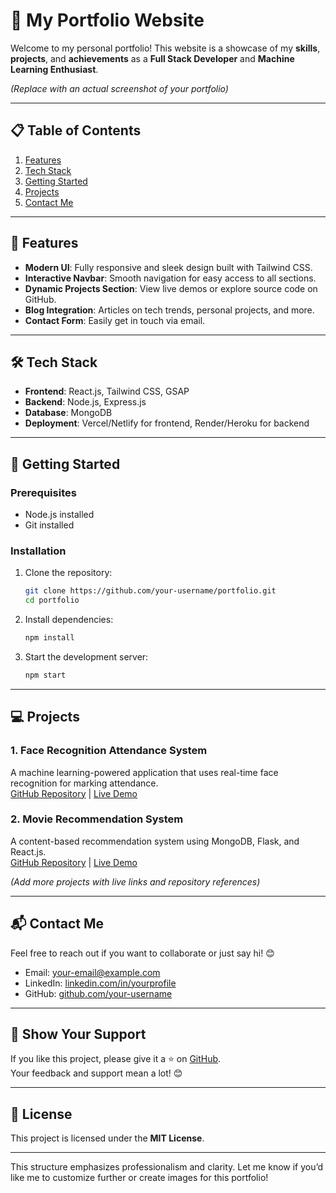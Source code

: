 # 🌟 My Portfolio Website  

Welcome to my personal portfolio! This website is a showcase of my **skills**, **projects**, and **achievements** as a **Full Stack Developer** and **Machine Learning Enthusiast**.

<img src=""></img>  
*(Replace with an actual screenshot of your portfolio)*

---

## 📋 Table of Contents

1. [Features](#features)  
2. [Tech Stack](#tech-stack)  
3. [Getting Started](#getting-started)  
4. [Projects](#projects)  
5. [Contact Me](#contact-me)  

---

## 🎯 Features

- **Modern UI**: Fully responsive and sleek design built with Tailwind CSS.  
- **Interactive Navbar**: Smooth navigation for easy access to all sections.  
- **Dynamic Projects Section**: View live demos or explore source code on GitHub.  
- **Blog Integration**: Articles on tech trends, personal projects, and more.  
- **Contact Form**: Easily get in touch via email.  

---

## 🛠️ Tech Stack

- **Frontend**: React.js, Tailwind CSS, GSAP  
- **Backend**: Node.js, Express.js  
- **Database**: MongoDB  
- **Deployment**: Vercel/Netlify for frontend, Render/Heroku for backend  

---

## 🚀 Getting Started

### Prerequisites
- Node.js installed  
- Git installed  

### Installation

1. Clone the repository:
   ```bash
   git clone https://github.com/your-username/portfolio.git
   cd portfolio
   ```
2. Install dependencies:
   ```bash
   npm install
   ```
3. Start the development server:
   ```bash
   npm start
   ```

---

## 💻 Projects

### 1. **Face Recognition Attendance System**  
A machine learning-powered application that uses real-time face recognition for marking attendance.  
[GitHub Repository](https://github.com/your-username/face-recognition-attendance) | [Live Demo](https://example.com)

### 2. **Movie Recommendation System**  
A content-based recommendation system using MongoDB, Flask, and React.js.  
[GitHub Repository](https://github.com/your-username/movie-recommendation-system) | [Live Demo](https://example.com)

*(Add more projects with live links and repository references)*

---

## 📬 Contact Me

Feel free to reach out if you want to collaborate or just say hi! 😊  

- Email: [your-email@example.com](mailto:your-email@example.com)  
- LinkedIn: [linkedin.com/in/yourprofile](https://linkedin.com/in/yourprofile)  
- GitHub: [github.com/your-username](https://github.com/your-username)  

---

## 🌟 Show Your Support

If you like this project, please give it a ⭐️ on [GitHub](https://github.com/your-username/portfolio).  
Your feedback and support mean a lot! 😊  

---

## 📝 License

This project is licensed under the **MIT License**.  

---

This structure emphasizes professionalism and clarity. Let me know if you’d like me to customize further or create images for this portfolio!